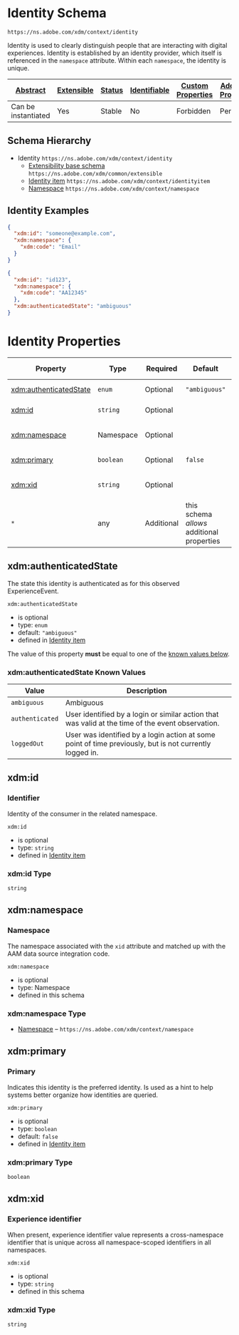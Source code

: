 
# Identity Schema

```
https://ns.adobe.com/xdm/context/identity
```

Identity is used to clearly distinguish people that are interacting with digital experiences. Identity is established by an identity provider, which itself is referenced in the `namespace` attribute. Within each `namespace`, the identity is unique.

| [Abstract](../../abstract.md) | [Extensible](../../extensions.md) | [Status](../../status.md) | [Identifiable](../../id.md) | [Custom Properties](../../extensions.md) | [Additional Properties](../../extensions.md) | Defined In |
|-------------------------------|-----------------------------------|---------------------------|-----------------------------|------------------------------------------|----------------------------------------------|------------|
| Can be instantiated | Yes | Stable | No | Forbidden | Permitted | [context/identity.schema.json](context/identity.schema.json) |
## Schema Hierarchy

* Identity `https://ns.adobe.com/xdm/context/identity`
  * [Extensibility base schema](../common/extensible.schema.md) `https://ns.adobe.com/xdm/common/extensible`
  * [Identity item](identityitem.schema.md) `https://ns.adobe.com/xdm/context/identityitem`
  * [Namespace](namespace.schema.md) `https://ns.adobe.com/xdm/context/namespace`


## Identity Examples

```json
{
  "xdm:id": "someone@example.com",
  "xdm:namespace": {
    "xdm:code": "Email"
  }
}
```

```json
{
  "xdm:id": "id123",
  "xdm:namespace": {
    "xdm:code": "AA12345"
  },
  "xdm:authenticatedState": "ambiguous"
}
```


# Identity Properties

| Property | Type | Required | Default | Defined by |
|----------|------|----------|---------|------------|
| [xdm:authenticatedState](#xdmauthenticatedstate) | `enum` | Optional | `"ambiguous"` | [Identity item](identityitem.schema.md#xdmauthenticatedstate) |
| [xdm:id](#xdmid) | `string` | Optional |  | [Identity item](identityitem.schema.md#xdmid) |
| [xdm:namespace](#xdmnamespace) | Namespace | Optional |  | Identity (this schema) |
| [xdm:primary](#xdmprimary) | `boolean` | Optional | `false` | [Identity item](identityitem.schema.md#xdmprimary) |
| [xdm:xid](#xdmxid) | `string` | Optional |  | Identity (this schema) |
| `*` | any | Additional | this schema *allows* additional properties |

## xdm:authenticatedState

The state this identity is authenticated as for this observed ExperienceEvent.

`xdm:authenticatedState`
* is optional
* type: `enum`
* default: `"ambiguous"`
* defined in [Identity item](identityitem.schema.md#xdmauthenticatedstate)

The value of this property **must** be equal to one of the [known values below](#xdmauthenticatedstate-known-values).

### xdm:authenticatedState Known Values
| Value | Description |
|-------|-------------|
| `ambiguous` | Ambiguous |
| `authenticated` | User identified by a login or similar action that was valid at the time of the event observation. |
| `loggedOut` | User was identified by a login action at some point of time previously, but is not currently logged in. |




## xdm:id
### Identifier

Identity of the consumer in the related namespace.

`xdm:id`
* is optional
* type: `string`
* defined in [Identity item](identityitem.schema.md#xdmid)

### xdm:id Type


`string`






## xdm:namespace
### Namespace

The namespace associated with the `xid` attribute and matched up with the AAM data source integration code.

`xdm:namespace`
* is optional
* type: Namespace
* defined in this schema

### xdm:namespace Type


* [Namespace](namespace.schema.md) – `https://ns.adobe.com/xdm/context/namespace`





## xdm:primary
### Primary

Indicates this identity is the preferred identity. Is used as a hint to help systems better organize how identities are queried.

`xdm:primary`
* is optional
* type: `boolean`
* default: `false`
* defined in [Identity item](identityitem.schema.md#xdmprimary)

### xdm:primary Type


`boolean`





## xdm:xid
### Experience identifier

When present, experience identifier value represents a cross-namespace identifier that is unique across all namespace-scoped identifiers in all namespaces.

`xdm:xid`
* is optional
* type: `string`
* defined in this schema

### xdm:xid Type


`string`





